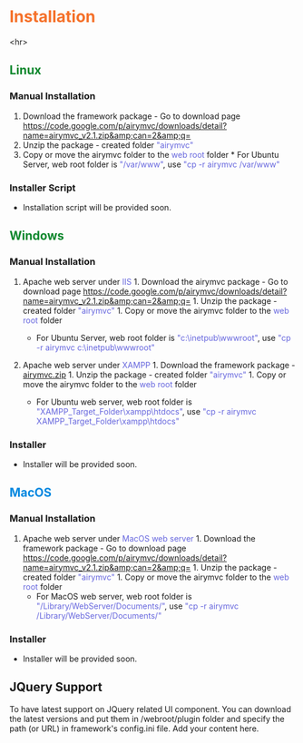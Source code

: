 <h1><font color='#F5712A'> Installation </font></h1>


&lt;hr&gt;




## <font color='#0F882E'>Linux</font> ##
### Manual Installation ###
  1. Download the framework package - Go to download page <font color='#6666DE'><a href='https://code.google.com/p/airymvc/downloads/detail?name=airymvc_v2.1.zip&can=2&q='>https://code.google.com/p/airymvc/downloads/detail?name=airymvc_v2.1.zip&amp;can=2&amp;q=</a></font>
  1. Unzip the package - created folder <font color='#6666DE'>"airymvc"</font>
  1. Copy or move the airymvc folder to the <font color='#6666DE'>web root</font> folder
    * For Ubuntu Server, web root folder is <font color='#6666DE'>"/var/www"</font>, use <font color='#6666DE'>"cp -r airymvc /var/www"</font>

### Installer Script ###
  * Installation script will be provided soon.

## <font color='#0F882E'>Windows</font> ##
### Manual Installation ###
  1. Apache web server under <font color='#6666DE'>IIS</font>
    1. Download the airymvc package -  Go to download page <font color='#6666DE'><a href='https://code.google.com/p/airymvc/downloads/detail?name=airymvc_v2.1.zip&can=2&q='>https://code.google.com/p/airymvc/downloads/detail?name=airymvc_v2.1.zip&amp;can=2&amp;q=</a></font>
    1. Unzip the package - created folder <font color='#6666DE'>"airymvc"</font>
    1. Copy or move the airymvc folder to the <font color='#6666DE'>web root</font> folder
      * For Ubuntu Server, web root folder is <font color='#6666DE'>"c:\inetpub\wwwroot\"</font>, use <font color='#6666DE'>"cp -r airymvc c:\inetpub\wwwroot\"</font>

  1. Apache web server under <font color='#6666DE'>XAMPP</font>
    1. Download the framework package - <font color='#6666DE'><a href='http://code.google.com/p/airymvc/downloads/detail?name=airymvc.zip&can=2&q='>airymvc.zip</a></font>
    1. Unzip the package - created folder <font color='#6666DE'>"airymvc"</font>
    1. Copy or move the airymvc folder to the <font color='#6666DE'>web root</font> folder
      * For Ubuntu web server, web root folder is <font color='#6666DE'>"XAMPP_Target_Folder\xampp\htdocs"</font>, use <font color='#6666DE'>"cp -r airymvc XAMPP_Target_Folder\xampp\htdocs"</font>

### Installer ###
  * Installer will be provided soon.

## <font color='##0F882E'>MacOS</font> ##
### Manual Installation ###
  1. Apache web server under <font color='#6666DE'>MacOS web server</font>
    1. Download the framework package -  Go to download page <font color='#6666DE'><a href='https://code.google.com/p/airymvc/downloads/detail?name=airymvc_v2.1.zip&can=2&q='>https://code.google.com/p/airymvc/downloads/detail?name=airymvc_v2.1.zip&amp;can=2&amp;q=</a></font>
    1. Unzip the package - created folder <font color='#6666DE'>"airymvc"</font>
    1. Copy or move the airymvc folder to the <font color='#6666DE'>web root</font> folder
      * For MacOS web server, web root folder is <font color='#6666DE'>"/Library/WebServer/Documents/"</font>, use <font color='#6666DE'>"cp -r airymvc /Library/WebServer/Documents/"</font>

### Installer ###
  * Installer will be provided soon.

## JQuery Support ##

To have latest support on JQuery related UI component. You can download the latest versions and put them in /webroot/plugin folder and specify the path (or URL) in framework's config.ini file.
Add your content here.